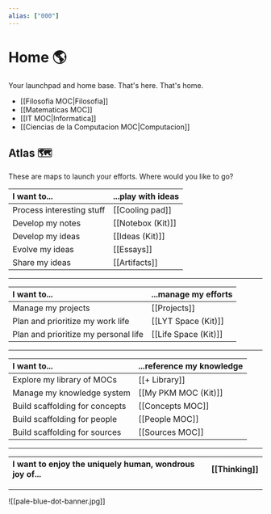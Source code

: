 ```yaml
---
alias: ["000"]
---
```

# Home 🌎
Your launchpad and home base. That's here. That's home.

- [[Filosofia MOC|Filosofia]]
- [[Matematicas MOC]]
- [[IT MOC|Informatica]]
- [[Ciencias de la Computacion MOC|Computacion]]

## Atlas 🗺
These are maps to launch your efforts. Where would you like to go?

| I want to...              | ...play with ideas |
|:------------------------- |:------------------ |
| Process interesting stuff | [[Cooling pad]]    |
| Develop my notes          | [[Notebox (Kit)]]  |
| Develop my ideas          | [[Ideas (Kit)]]    |
| Evolve my ideas           | [[Essays]]         |
| Share my ideas            | [[Artifacts]]      |

---

| **I want to...**                     | ...manage my efforts |
|:------------------------------------ |:-------------------- |
| Manage my projects                   | [[Projects]]         |
| Plan and prioritize my work life     | [[LYT Space (Kit)]]  |
| Plan and prioritize my personal life | [[Life Space (Kit)]] |

---

| I want to...                   | ...reference my knowledge |
| :------------------------------ | :---------------------------------------- |
| Explore my library of MOCs         | [[+ Library]]                            |
| Manage my knowledge system | [[My PKM MOC (Kit)]]                           |
| Build scaffolding for concepts | [[Concepts MOC]]                         |
| Build scaffolding for people | [[People MOC]]                           |
| Build scaffolding for sources  | [[Sources MOC]]                          |

---

| I want to enjoy the uniquely human, wondrous joy of...                   | [[Thinking]] |
| :------------------------------ | :---------------------------------------- |

---

![[pale-blue-dot-banner.jpg]]


